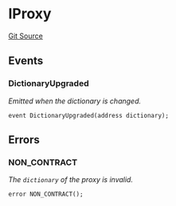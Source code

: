 # IProxy
[Git Source](https://github.com/ecdysisxyz/ucs-contracts/blob/34536bdf106911e4f7742714a91893bacfe09985/proxy/api-reference/IProxy.sol)


## Events
### DictionaryUpgraded
*Emitted when the dictionary is changed.*


```solidity
event DictionaryUpgraded(address dictionary);
```

## Errors
### NON_CONTRACT
*The `dictionary` of the proxy is invalid.*


```solidity
error NON_CONTRACT();
```


